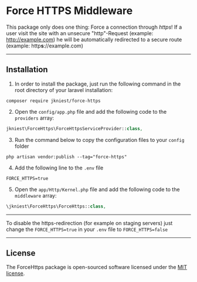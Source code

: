 # Force HTTPS Middleware

This package only does one thing: Force a connection through _https_! If a user visit the site with an unsecure "http"-Request (example: http://example.com) he will be automatically redirected to a secure route (example: http**s**://example.com)

---

## Installation

1) In order to install the package, just run the following command in the root directory of your laravel installation:

```shell
composer require jkniest/force-https
```

2) Open the `config/app.php` file and add the following code to the `providers` array:

```php
jkniest\ForceHttps\ForceHttpsServiceProvider::class,
```

3) Run the command below to copy the configuration files to your `config` folder

```shell
php artisan vendor:publish --tag="force-https"
```

4) Add the following line to the `.env` file

```
FORCE_HTTPS=true
```

5) Open the `app/Http/Kernel.php` file and add the following code to the `middleware` array:

```php
\jkniest\ForceHttps\ForceHttps::class,
```

---

To disable the https-redirection (for example on staging servers) just change the `FORCE_HTTPS=true` in your `.env` file to `FORCE_HTTPS=false`

---

## License

The ForceHttps package is open-sourced software licensed under the [MIT license](https://opensource.org/licenses/MIT).
